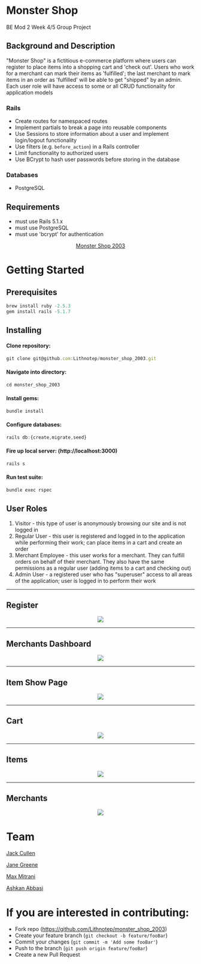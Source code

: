# Monster Shop
BE Mod 2 Week 4/5 Group Project

## Background and Description

"Monster Shop" is a fictitious e-commerce platform where users can register to place items into a shopping cart and 'check out'. Users who work for a merchant can mark their items as 'fulfilled'; the last merchant to mark items in an order as 'fulfilled' will be able to get "shipped" by an admin. Each user role will have access to some or all CRUD functionality for application models

### Rails
* Create routes for namespaced routes
* Implement partials to break a page into reusable components
* Use Sessions to store information about a user and implement login/logout functionality
* Use filters (e.g. `before_action`) in a Rails controller
* Limit functionality to authorized users
* Use BCrypt to hash user passwords before storing in the database


### Databases
* PostgreSQL

## Requirements

- must use Rails 5.1.x
- must use PostgreSQL
- must use 'bcrypt' for authentication



<p align="center">
  <a href="https://pure-waters-06944.herokuapp.com/">Monster Shop 2003</a>
 </p>

# Getting Started
## Prerequisites
```javascript
brew install ruby -2.5.3
gem install rails -5.1.7
```
## Installing
#### Clone repository:
```javascript
git clone git@github.com:Lithnotep/monster_shop_2003.git
```
#### Navigate into directory:
```javascript
cd monster_shop_2003
```
#### Install gems:
```javascript
bundle install
```
#### Configure databases:
```javascript
rails db:{create,migrate,seed}
```
#### Fire up local server: (http://localhost:3000)
```javascript
rails s
```
#### Run test suite:
```javascript
bundle exec rspec
```

## User Roles

1. Visitor - this type of user is anonymously browsing our site and is not logged in
2. Regular User - this user is registered and logged in to the application while performing their work; can place items in a cart and create an order
3. Merchant Employee - this user works for a merchant. They can fulfill orders on behalf of their merchant. They also have the same permissions as a regular user (adding items to a cart and checking out)
4. Admin User - a registered user who has "superuser" access to all areas of the application; user is logged in to perform their work
---
## Register
 <p align="center">
 <img src="https://imgur.com/MvpbVUi">
</p>

---
## Merchants Dashboard
<p align="center">
 <img src="https://imgur.com/arThtw9">
</p>

---
## Item Show Page
<p align="center">
 <img src="https://imgur.com/5LBorFk">
</p>

---
## Cart
<p align="center">
 <img src="https://imgur.com/csO2TwW.png">
</p>

---
## Items
<p align="center">
 <img src="https://imgur.com/JbmDfpX">
</p>

---
## Merchants
<p align="center">
 <img src="https://imgur.com/gXzTqW8">
</p>

# Team
<p>
  <a href="https://github.com/jpc20">Jack Cullen</a>
 </p>
 <p>
  <a href="https://github.com/janegreene">Jane Greene</a>
 </p>
 <p>
  <a href="https://github.com/Lithnotep">Max Mitrani </a>
 </p>
 <p>
  <a href="https://github.com/Ashkanthegreat"> Ashkan Abbasi</a>
 </p>


 # If you are interested in contributing:
- Fork repo (https://github.com/Lithnotep/monster_shop_2003)
- Create your feature branch (`git checkout -b feature/fooBar`)
- Commit your changes (`git commit -m 'Add some fooBar'`)
- Push to the branch (`git push origin feature/fooBar`)
- Create a new Pull Request
